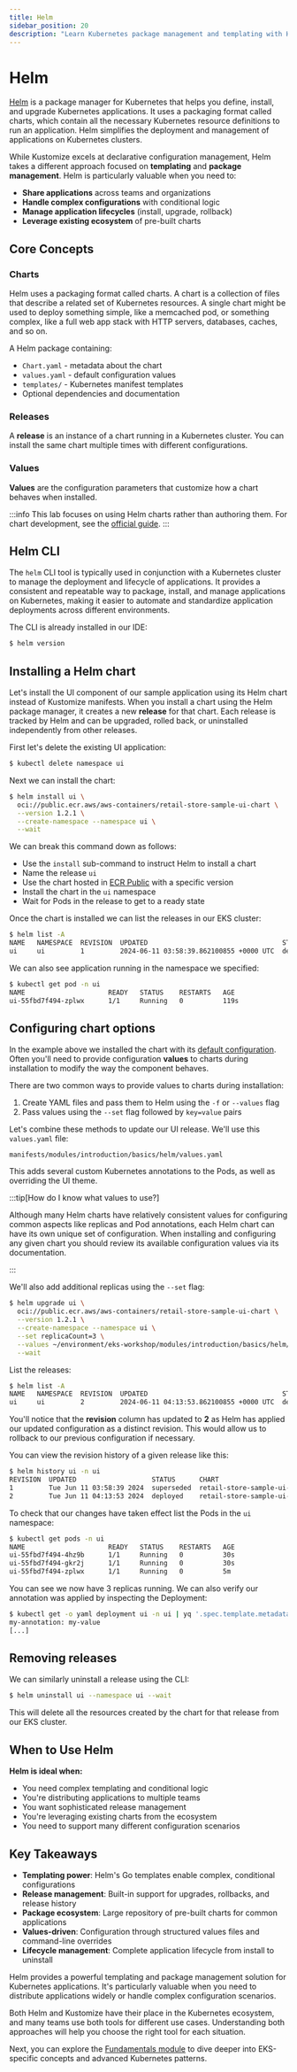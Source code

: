 ```yaml
---
title: Helm
sidebar_position: 20
description: "Learn Kubernetes package management and templating with Helm charts."
---
```


# Helm

[Helm](https://helm.sh) is a package manager for Kubernetes that helps you define, install, and upgrade Kubernetes applications. It uses a packaging format called charts, which contain all the necessary Kubernetes resource definitions to run an application. Helm simplifies the deployment and management of applications on Kubernetes clusters.

While Kustomize excels at declarative configuration management, Helm takes a different approach focused on **templating** and **package management**. Helm is particularly valuable when you need to:

- **Share applications** across teams and organizations
- **Handle complex configurations** with conditional logic
- **Manage application lifecycles** (install, upgrade, rollback)
- **Leverage existing ecosystem** of pre-built charts

## Core Concepts

### Charts
Helm uses a packaging format called charts. A chart is a collection of files that describe a related set of Kubernetes resources. A single chart might be used to deploy something simple, like a memcached pod, or something complex, like a full web app stack with HTTP servers, databases, caches, and so on.

A Helm package containing:
- `Chart.yaml` - metadata about the chart
- `values.yaml` - default configuration values
- `templates/` - Kubernetes manifest templates
- Optional dependencies and documentation

### Releases
A **release** is an instance of a chart running in a Kubernetes cluster. You can install the same chart multiple times with different configurations.

### Values
**Values** are the configuration parameters that customize how a chart behaves when installed.

:::info
This lab focuses on using Helm charts rather than authoring them. For chart development, see the [official guide](https://helm.sh/docs/chart_template_guide/).
:::

## Helm CLI

The `helm` CLI tool is typically used in conjunction with a Kubernetes cluster to manage the deployment and lifecycle of applications. It provides a consistent and repeatable way to package, install, and manage applications on Kubernetes, making it easier to automate and standardize application deployments across different environments.

The CLI is already installed in our IDE:

```bash
$ helm version
```

## Installing a Helm chart

Let's install the UI component of our sample application using its Helm chart instead of Kustomize manifests. When you install a chart using the Helm package manager, it creates a new **release** for that chart. Each release is tracked by Helm and can be upgraded, rolled back, or uninstalled independently from other releases.

First let's delete the existing UI application:

```bash
$ kubectl delete namespace ui
```

Next we can install the chart:

```bash hook=install
$ helm install ui \
  oci://public.ecr.aws/aws-containers/retail-store-sample-ui-chart \
  --version 1.2.1 \
  --create-namespace --namespace ui \
  --wait
```

We can break this command down as follows:

- Use the `install` sub-command to instruct Helm to install a chart
- Name the release `ui`
- Use the chart hosted in [ECR Public](https://gallery.ecr.aws/aws-containers/retail-store-sample-ui-chart) with a specific version
- Install the chart in the `ui` namespace
- Wait for Pods in the release to get to a ready state

Once the chart is installed we can list the releases in our EKS cluster:

```bash
$ helm list -A
NAME   NAMESPACE  REVISION  UPDATED                                  STATUS    CHART                               APP VERSION
ui     ui         1         2024-06-11 03:58:39.862100855 +0000 UTC  deployed  retail-store-sample-ui-chart-X.X.X
```

We can also see application running in the namespace we specified:

```bash
$ kubectl get pod -n ui
NAME                     READY   STATUS    RESTARTS   AGE
ui-55fbd7f494-zplwx      1/1     Running   0          119s
```

## Configuring chart options

In the example above we installed the chart with its [default configuration](https://github.com/aws-containers/retail-store-sample-app/blob/v1.2.1/src/ui/chart/values.yaml). Often you'll need to provide configuration **values** to charts during installation to modify the way the component behaves.

There are two common ways to provide values to charts during installation:

1. Create YAML files and pass them to Helm using the `-f` or `--values` flag
1. Pass values using the `--set` flag followed by `key=value` pairs

Let's combine these methods to update our UI release. We'll use this `values.yaml` file:

```file
manifests/modules/introduction/basics/helm/values.yaml
```

This adds several custom Kubernetes annotations to the Pods, as well as overriding the UI theme.

:::tip[How do I know what values to use?]

Although many Helm charts have relatively consistent values for configuring common aspects like replicas and Pod annotations, each Helm chart can have its own unique set of configuration. When installing and configuring any given chart you should review its available configuration values via its documentation.

:::

We'll also add additional replicas using the `--set` flag:

```bash hook=replicas
$ helm upgrade ui \
  oci://public.ecr.aws/aws-containers/retail-store-sample-ui-chart \
  --version 1.2.1 \
  --create-namespace --namespace ui \
  --set replicaCount=3 \
  --values ~/environment/eks-workshop/modules/introduction/basics/helm/values.yaml \
  --wait
```

List the releases:

```bash
$ helm list -A
NAME   NAMESPACE  REVISION  UPDATED                                  STATUS    CHART                                APP VERSION
ui     ui         2         2024-06-11 04:13:53.862100855 +0000 UTC  deployed  retail-store-sample-ui-chart-X.X.X   X.X.X
```

You'll notice that the **revision** column has updated to **2** as Helm has applied our updated configuration as a distinct revision. This would allow us to rollback to our previous configuration if necessary.

You can view the revision history of a given release like this:

```bash
$ helm history ui -n ui
REVISION  UPDATED                   STATUS      CHART                               APP VERSION  DESCRIPTION
1         Tue Jun 11 03:58:39 2024  superseded  retail-store-sample-ui-chart-X.X.X  X.X.X        Install complete
2         Tue Jun 11 04:13:53 2024  deployed    retail-store-sample-ui-chart-X.X.X  X.X.X        Upgrade complete
```

To check that our changes have taken effect list the Pods in the `ui` namespace:

```bash
$ kubectl get pods -n ui
NAME                     READY   STATUS    RESTARTS   AGE
ui-55fbd7f494-4hz9b      1/1     Running   0          30s
ui-55fbd7f494-gkr2j      1/1     Running   0          30s
ui-55fbd7f494-zplwx      1/1     Running   0          5m
```

You can see we now have 3 replicas running. We can also verify our annotation was applied by inspecting the Deployment:

```bash
$ kubectl get -o yaml deployment ui -n ui | yq '.spec.template.metadata.annotations'
my-annotation: my-value
[...]
```

## Removing releases

We can similarly uninstall a release using the CLI:

```bash
$ helm uninstall ui --namespace ui --wait
```

This will delete all the resources created by the chart for that release from our EKS cluster.

## When to Use Helm

**Helm is ideal when:**
- You need complex templating and conditional logic
- You're distributing applications to multiple teams
- You want sophisticated release management
- You're leveraging existing charts from the ecosystem
- You need to support many different configuration scenarios

## Key Takeaways

- **Templating power**: Helm's Go templates enable complex, conditional configurations
- **Release management**: Built-in support for upgrades, rollbacks, and release history
- **Package ecosystem**: Large repository of pre-built charts for common applications
- **Values-driven**: Configuration through structured values files and command-line overrides
- **Lifecycle management**: Complete application lifecycle from install to uninstall

Helm provides a powerful templating and package management solution for Kubernetes applications. It's particularly valuable when you need to distribute applications widely or handle complex configuration scenarios.

Both Helm and Kustomize have their place in the Kubernetes ecosystem, and many teams use both tools for different use cases. Understanding both approaches will help you choose the right tool for each situation.

Next, you can explore the [Fundamentals module](/docs/fundamentals) to dive deeper into EKS-specific concepts and advanced Kubernetes patterns.